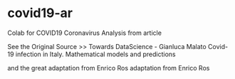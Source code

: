 # covid19-ar
Colab for COVID19 Coronavirus Analysis from article

See the Original Source >> Towards DataScience - Gianluca Malato
Covid-19 infection in Italy. Mathematical models and predictions

and the great adaptation from Enrico Ros adaptation from Enrico Ros
